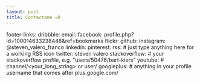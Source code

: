 ```yaml
---
layout: post
title: Contactame =D
---
```


footer-links:
  dribbble:
  email:
  facebook: profile.php?id=100014633238448&ref=bookmarks
  flickr:
  github: 
  instagram: @steven_valero_franco
  linkedin:
  pinterest:
  rss: # just type anything here for a working RSS icon
  twitter: steven valero
  stackoverflow: # your stackoverflow profile, e.g. "users/50476/bart-kiers"
  youtube: # channel/<your_long_string> or user/<user-name>
  googleplus: # anything in your profile username that comes after plus.google.com/
